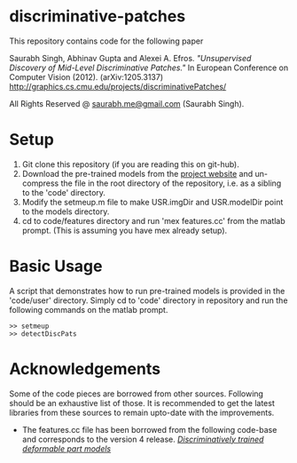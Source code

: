 discriminative-patches
======================

This repository contains code for the following paper

Saurabh Singh, Abhinav Gupta and Alexei A. Efros. *"Unsupervised Discovery of
Mid-Level Discriminative Patches."* In European Conference on Computer Vision
(2012). (arXiv:1205.3137) http://graphics.cs.cmu.edu/projects/discriminativePatches/

All Rights Reserved @ saurabh.me@gmail.com (Saurabh Singh).


Setup
=====

1. Git clone this repository (if you are reading this on git-hub).
2. Download the pre-trained models from the [project website](http://graphics.cs.cmu.edu/projects/discriminativePatches/) and un-compress the
file in the root directory of the repository, i.e. as a sibling to the 'code'
directory.
3. Modify the setmeup.m file to make USR.imgDir and USR.modelDir point to the
models directory.
4. cd to code/features directory and run 'mex features.cc' from the matlab prompt.
(This is assuming you have mex already setup).  

Basic Usage
===========

A script that demonstrates how to run pre-trained models is provided in the
'code/user' directory. Simply cd to 'code' directory in repository and run the
following commands on the matlab prompt. 

    >> setmeup
    >> detectDiscPats

Acknowledgements
================
Some of the code pieces are borrowed from other sources. Following should be an
exhaustive list of those. It is recommended to get the latest libraries from
these sources to remain upto-date with the improvements.

* The features.cc file has been borrowed from the following code-base and
corresponds to the version 4 release.
[_Discriminatively trained deformable part models_](http://people.cs.uchicago.edu/~rbg/latent/)

